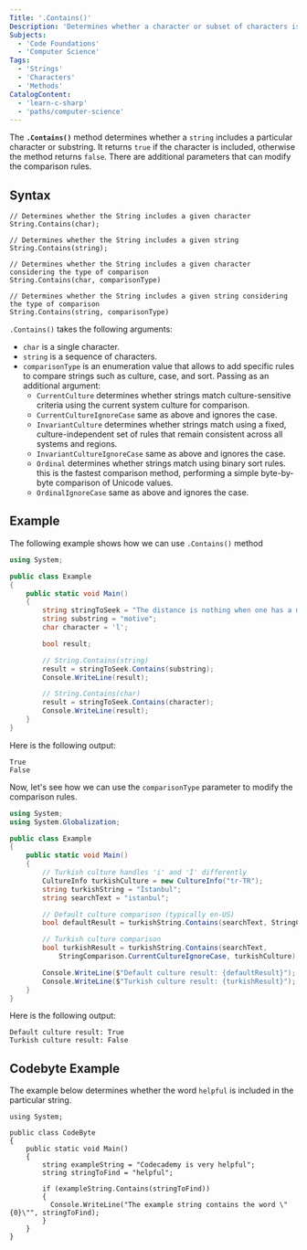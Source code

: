 ```yaml
---
Title: '.Contains()'
Description: 'Determines whether a character or subset of characters is present within a given string'
Subjects:
  - 'Code Foundations'
  - 'Computer Science'
Tags:
  - 'Strings'
  - 'Characters'
  - 'Methods'
CatalogContent:
  - 'learn-c-sharp'
  - 'paths/computer-science'
---
```


The **`.Contains()`** method determines whether a `string` includes a particular character or substring. It returns `true` if the character is included, otherwise the method returns `false`. There are additional parameters that can modify the comparison rules.

## Syntax

```pseudo
// Determines whether the String includes a given character
String.Contains(char);

// Determines whether the String includes a given string
String.Contains(string);

// Determines whether the String includes a given character considering the type of comparison
String.Contains(char, comparisonType)

// Determines whether the String includes a given string considering the type of comparison
String.Contains(string, comparisonType)
```

`.Contains()` takes the following arguments:

- `char` is a single character.
- `string` is a sequence of characters.
- `comparisonType` is an enumeration value that allows to add specific rules to compare strings such as culture, case, and sort. Passing as an additional argument:
  - `CurrentCulture` determines whether strings match culture-sensitive criteria using the current system culture for comparison.
  - `CurrentCultureIgnoreCase` same as above and ignores the case.
  - `InvariantCulture` determines whether strings match using a fixed, culture-independent set of rules that remain consistent across all systems and regions.
  - `InvariantCultureIgnoreCase` same as above and ignores the case.
  - `Ordinal` determines whether strings match using binary sort rules. this is the fastest comparison method, performing a simple byte-by-byte comparison of Unicode values.
  - `OrdinalIgnoreCase` same as above and ignores the case.

## Example

The following example shows how we can use `.Contains()` method

```cs
using System;

public class Example
{
    public static void Main()
    {
        string stringToSeek = "The distance is nothing when one has a motive.";
        string substring = "motive";
        char character = 'l';

        bool result;

        // String.Contains(string)
        result = stringToSeek.Contains(substring);
        Console.WriteLine(result);

        // String.Contains(char)
        result = stringToSeek.Contains(character);
        Console.WriteLine(result);
    }
}
```

Here is the following output:

```shell
True
False
```

Now, let's see how we can use the `comparisonType` parameter to modify the comparison rules.

```cs
using System;
using System.Globalization;

public class Example
{
    public static void Main()
    {
        // Turkish culture handles 'i' and 'İ' differently
        CultureInfo turkishCulture = new CultureInfo("tr-TR");
        string turkishString = "İstanbul";
        string searchText = "istanbul";

        // Default culture comparison (typically en-US)
        bool defaultResult = turkishString.Contains(searchText, StringComparison.CurrentCultureIgnoreCase);

        // Turkish culture comparison
        bool turkishResult = turkishString.Contains(searchText,
            StringComparison.CurrentCultureIgnoreCase, turkishCulture);

        Console.WriteLine($"Default culture result: {defaultResult}");
        Console.WriteLine($"Turkish culture result: {turkishResult}");
    }
}
```

Here is the following output:

```shell
Default culture result: True
Turkish culture result: False
```

## Codebyte Example

The example below determines whether the word `helpful` is included in the particular string.

```codebyte/csharp
using System;

public class CodeByte
{
    public static void Main()
    {
        string exampleString = "Codecademy is very helpful";
        string stringToFind = "helpful";

        if (exampleString.Contains(stringToFind))
        {
          Console.WriteLine("The example string contains the word \"{0}\"", stringToFind);
        }
    }
}
```
